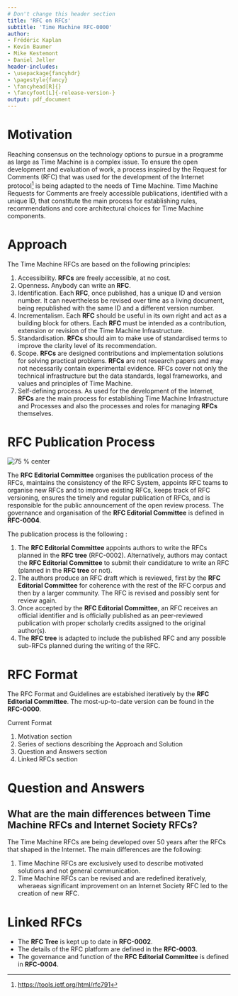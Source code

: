 ```yaml
---
# Don't change this header section
title: 'RFC on RFCs'
subtitle: 'Time Machine RFC-0000'
author:
- Frédéric Kaplan
- Kevin Baumer
- Mike Kestemont
- Daniel Jeller
header-includes:
- \usepackage{fancyhdr}
- \pagestyle{fancy}
- \fancyhead[R]{}
- \fancyfoot[L]{-release-version-}
output: pdf_document
---
```


# Motivation

Reaching consensus on the technology options to pursue in a programme as large as Time Machine is a complex issue. To ensure the open development and evaluation of work, a process inspired by the Request for Comments (RFC) that was used for the development of the Internet protocol[^IETF_RFC_791] is being adapted to the needs of Time Machine. Time Machine Requests for Comments are freely accessible publications, identified with a unique ID, that constitute the main process for establishing rules, recommendations and core architectural choices for Time Machine components.

# Approach

The Time Machine RFCs are based on the following principles:

1. Accessibility.  **RFCs** are freely accessible, at no cost.
2. Openness. Anybody can write an **RFC**.
3. Identification.  Each **RFC**, once published, has a unique ID and version number. It can nevertheless be revised over time as a living document, being republished with the same ID and a different version number.
4. Incrementalism.  Each **RFC** should be useful in its own right and act as a building block for others. Each **RFC** must be intended as a contribution, extension or revision of the Time Machine Infrastructure.
5. Standardisation. **RFCs** should aim to make use of standardised terms to improve the clarity level of its recommendation.
6. Scope. **RFCs** are designed contributions and implementation solutions for solving practical problems. **RFCs** are not research papers and may not necessarily contain experimental evidence. RFCs cover not only the technical infrastructure but the data standards, legal frameworks, and values and principles of Time Machine.
7. Self-defining process. As used for the development of the Internet, **RFCs** are the main process for establishing Time Machine Infrastructure and Processes and also the processes and roles for managing **RFCs** themselves.

# RFC Publication Process

![75 % center](rfc_process.jpg)

The **RFC Editorial Committee** organises the publication process of the RFCs, maintains the consistency of the RFC System, appoints RFC teams to organise new RFCs and to improve existing RFCs, keeps track of RFC versioning, ensures the timely and regular publication of RFCs, and is responsible for the public announcement of the open review process. The governance and organisation of the **RFC Editorial Committee** is defined in **RFC-0004**.

The publication process is the following :

1. The **RFC Editorial Committee** appoints authors to write the RFCs planned in the **RFC tree** (RFC-0002). Alternatively, authors may contact the **RFC Editorial Committee** to submit their candidature to write an RFC (planned in the **RFC tree**  or not).
2. The authors produce an RFC draft which is reviewed, first by the **RFC Editorial Committee**  for coherence with the rest of the RFC corpus and then by a larger community. The RFC is revised and possibly sent for review again.
3. Once accepted by the **RFC Editorial Committee**, an RFC receives an official identifier and is officially published as an peer-reviewed publication with proper scholarly credits assigned to the original author(s).
4. The **RFC tree** is adapted to include the published RFC and any possible sub-RFCs planned during the writing of the RFC.

# RFC Format

The RFC Format and Guidelines are estabished iteratively by the **RFC Editorial Committee**. The most-up-to-date version can be found in the **RFC-0000**.

Current Format

1. Motivation section
2. Series of sections describing the Approach and Solution
3. Question and Answers section
4. Linked RFCs section

# Question and Answers

## What are the main differences between Time Machine RFCs and Internet Society RFCs?

The Time Machine RFCs are being developed over 50 years after the RFCs that shaped in the Internet. The main differences are the following:

1. Time Machine RFCs are exclusively used to describe motivated solutions and not general communication.
2. Time Machine RFCs can be revised and are redefined iteratively, wheraeas significant improvement on an Internet Society RFC led to the creation of new RFC.

# Linked RFCs

* The **RFC Tree** is kept up to date in **RFC-0002**.
* The details of the RFC platform are defined in the **RFC-0003**.
* The governance and function of the **RFC Editorial Committee** is defined in **RFC-0004**.

<!-- Footnote area: Please keep the list of footnotes sorted alphabetically to simplify managing them -->

[^IETF_RFC_791]: <https://tools.ietf.org/html/rfc791>
